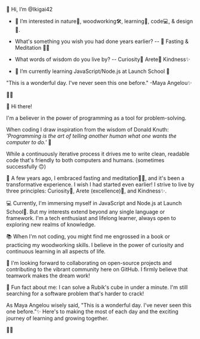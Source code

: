 👋 Hi, I’m @Ikigai42

- 👀 I’m interested in nature🌲, woodworking🛠, learning🧠, code💻, & design🎨. 

- What's something you wish you had done years earlier?
-- 💪 Fasting & Meditation 🧘‍♂️ 

- What words of wisdom do you live by?
-- Curiosity👀 Arete💯 Kindness✨

- 🌱 I’m currently learning JavaScript/Node.js at Launch School 🚀

"This is a wonderful day. I've never seen this one before." -Maya Angelou✨

🖖😎

👋 Hi there!

I'm a believer in the power of programming as a tool for problem-solving. 

When coding I draw inspiration from the wisdom of Donald Knuth: *'Programming is the art of telling another human what one wants the computer to do.'* 💯

While a continuously iterative process it drives me to write clean, readable code that's friendly to both computers and humans. (sometimes successfully 🙃)

💪 A few years ago, I embraced fasting and meditation🧘‍♂️, and it's been a transformative experience. I wish I had started even earlier! I strive to live by three principles: Curiosity👀, Arete (excellence)💯, and Kindness✨.

💻 Currently, I'm immersing myself in JavaScript and Node.js at Launch School🚀. But my interests extend beyond any single language or framework. I'm a tech enthusiast and lifelong learner, always open to exploring new realms of knowledge.

📚 When I'm not coding, you might find me engrossed in a book or practicing my woodworking skills. I believe in the power of curiosity and continuous learning in all aspects of life.

👯 I'm looking forward to collaborating on open-source projects and contributing to the vibrant community here on GitHub. I firmly believe that teamwork makes the dream work!

🤣 Fun fact about me: I can solve a Rubik's cube in under a minute. I'm still searching for a software problem that's harder to crack!

As Maya Angelou wisely said, "This is a wonderful day. I've never seen this one before."✨ Here's to making the most of each day and the exciting journey of learning and growing together.

🖖😎

<!---
Ikigai42/Ikigai42 is a ✨ special ✨ repository because its `README.md` (this file) appears on your GitHub profile.
You can click the Preview link to take a look at your changes.
--->

